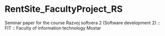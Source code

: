 # RentSite_FacultyProject_RS
Seminar paper for the course Razvoj softvera 2 (Software development 2) :: FIT :: Faculty of information technology Mostar
